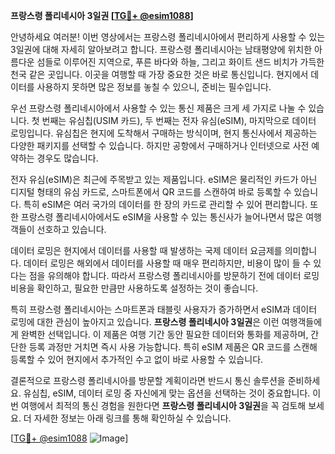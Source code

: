 **프랑스령 폴리네시아 3일권 [[TG💪+ @esim1088](https://t.me/s/esim1088)]**

안녕하세요 여러분! 이번 영상에서는 프랑스령 폴리네시아에서 편리하게 사용할 수 있는 3일권에 대해 자세히 알아보려고 합니다. 프랑스령 폴리네시아는 남태평양에 위치한 아름다운 섬들로 이루어진 지역으로, 푸른 바다와 하늘, 그리고 화이트 샌드 비치가 가득한 천국 같은 곳입니다. 이곳을 여행할 때 가장 중요한 것은 바로 통신입니다. 현지에서 데이터를 사용하지 못하면 많은 정보를 놓칠 수 있으니, 준비는 필수입니다.

우선 프랑스령 폴리네시아에서 사용할 수 있는 통신 제품은 크게 세 가지로 나눌 수 있습니다. 첫 번째는 유심칩(USIM 카드), 두 번째는 전자 유심(eSIM), 마지막으로 데이터 로밍입니다. 유심칩은 현지에 도착해서 구매하는 방식이며, 현지 통신사에서 제공하는 다양한 패키지를 선택할 수 있습니다. 하지만 공항에서 구매하거나 인터넷으로 사전 예약하는 경우도 많습니다.

전자 유심(eSIM)은 최근에 주목받고 있는 제품입니다. eSIM은 물리적인 카드가 아닌 디지털 형태의 유심 카드로, 스마트폰에서 QR 코드를 스캔하여 바로 등록할 수 있습니다. 특히 eSIM은 여러 국가의 데이터를 한 장의 카드로 관리할 수 있어 편리합니다. 또한 프랑스령 폴리네시아에서도 eSIM을 사용할 수 있는 통신사가 늘어나면서 많은 여행객들이 선호하고 있습니다.

데이터 로밍은 현지에서 데이터를 사용할 때 발생하는 국제 데이터 요금제를 의미합니다. 데이터 로밍은 해외에서 데이터를 사용할 때 매우 편리하지만, 비용이 많이 들 수 있다는 점을 유의해야 합니다. 따라서 프랑스령 폴리네시아를 방문하기 전에 데이터 로밍 비용을 확인하고, 필요한 만큼만 사용하도록 설정하는 것이 좋습니다.

특히 프랑스령 폴리네시아는 스마트폰과 태블릿 사용자가 증가하면서 eSIM과 데이터 로밍에 대한 관심이 높아지고 있습니다. **프랑스령 폴리네시아 3일권**은 이런 여행객들에게 완벽한 선택입니다. 이 제품은 여행 기간 동안 필요한 데이터와 통화를 제공하며, 간단한 등록 과정만 거치면 즉시 사용 가능합니다. 특히 eSIM 제품은 QR 코드를 스캔해 등록할 수 있어 현지에서 추가적인 수고 없이 바로 사용할 수 있습니다.

결론적으로 프랑스령 폴리네시아를 방문할 계획이라면 반드시 통신 솔루션을 준비하세요. 유심칩, eSIM, 데이터 로밍 중 자신에게 맞는 옵션을 선택하는 것이 중요합니다. 이번 여행에서 최적의 통신 경험을 원한다면 **프랑스령 폴리네시아 3일권**을 꼭 검토해 보세요. 더 자세한 정보는 아래 링크를 통해 확인하실 수 있습니다. 

[[TG💪+ @esim1088](https://t.me/s/esim1088) ![Image](https://i.postimg.cc/Y0z9fWf4/image.png)]